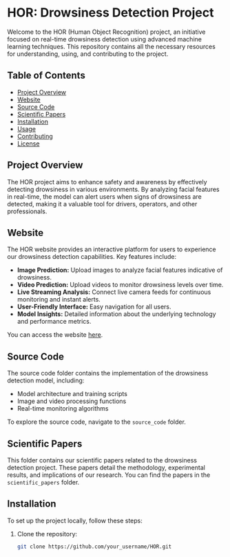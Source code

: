 # HOR: Drowsiness Detection Project

Welcome to the HOR (Human Object Recognition) project, an initiative focused on real-time drowsiness detection using advanced machine learning techniques. This repository contains all the necessary resources for understanding, using, and contributing to the project.

## Table of Contents

- [Project Overview](#project-overview)
- [Website](#website)
- [Source Code](#source-code)
- [Scientific Papers](#scientific-papers)
- [Installation](#installation)
- [Usage](#usage)
- [Contributing](#contributing)
- [License](#license)

## Project Overview

The HOR project aims to enhance safety and awareness by effectively detecting drowsiness in various environments. By analyzing facial features in real-time, the model can alert users when signs of drowsiness are detected, making it a valuable tool for drivers, operators, and other professionals.

## Website

The HOR website provides an interactive platform for users to experience our drowsiness detection capabilities. Key features include:

- **Image Prediction:** Upload images to analyze facial features indicative of drowsiness.
- **Video Prediction:** Upload videos to monitor drowsiness levels over time.
- **Live Streaming Analysis:** Connect live camera feeds for continuous monitoring and instant alerts.
- **User-Friendly Interface:** Easy navigation for all users.
- **Model Insights:** Detailed information about the underlying technology and performance metrics.

You can access the website [here](link).

## Source Code

The source code folder contains the implementation of the drowsiness detection model, including:

- Model architecture and training scripts
- Image and video processing functions
- Real-time monitoring algorithms

To explore the source code, navigate to the `source_code` folder.

## Scientific Papers

This folder contains our scientific papers related to the drowsiness detection project. These papers detail the methodology, experimental results, and implications of our research. You can find the papers in the `scientific_papers` folder.

## Installation

To set up the project locally, follow these steps:

1. Clone the repository:
   ```bash
   git clone https://github.com/your_username/HOR.git
